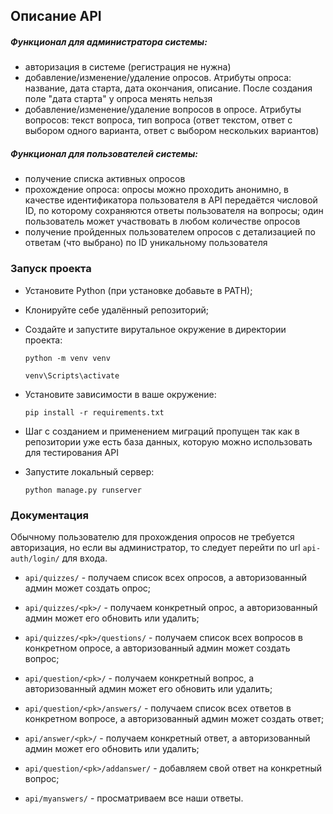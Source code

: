 ## Описание API

##### Функционал для администратора системы:

- авторизация в системе (регистрация не нужна)
- добавление/изменение/удаление опросов. Атрибуты опроса: название, дата старта, дата окончания, описание. После создания поле "дата старта" у опроса менять нельзя
- добавление/изменение/удаление вопросов в опросе. Атрибуты вопросов: текст вопроса, тип вопроса (ответ текстом, ответ с выбором одного варианта, ответ с выбором нескольких вариантов)

##### Функционал для пользователей системы:

- получение списка активных опросов
- прохождение опроса: опросы можно проходить анонимно, в качестве идентификатора пользователя в API передаётся числовой ID, по которому сохраняются ответы пользователя на вопросы; один пользователь может участвовать в любом количестве опросов
- получение пройденных пользователем опросов с детализацией по ответам (что выбрано) по ID уникальному пользователя

### Запуск проекта

- Установите Python (при установке добавьте в PATH);
- Клонируйте себе удалённый репозиторий;
- Создайте и запустите вирутальное окружение в директории проекта:

  `python -m venv venv`

  `venv\Scripts\activate`

- Установите зависимости в ваше окружение:

  `pip install -r requirements.txt`

- Шаг с созданием и применением миграций пропущен так как в репозитории уже есть база данных, которую можно использовать для тестирования API

- Запустите локальный сервер:

  `python manage.py runserver`
  
### Документация

Обычному пользователю для прохождения опросов не требуется авторизация, но если вы администратор, то следует перейти по url `api-auth/login/` для входа.

- `api/quizzes/` - получаем список всех опросов, а авторизованный админ может создать опрос;

- `api/quizzes/<pk>/` - получаем конкретный опрос, а авторизованный админ может его обновить или удалить;

- `api/quizzes/<pk>/questions/` - получаем список всех вопросов в конкретном опросе, а авторизованный админ может создать вопрос;

- `api/question/<pk>/` - получаем конкретный вопрос, а авторизованный админ может его обновить или удалить;

- `api/question/<pk>/answers/` - получаем список всех ответов в конкретном вопросе, а авторизованный админ может создать ответ;

- `api/answer/<pk>/` - получаем конкретный ответ, а авторизованный админ может его обновить или удалить;

- `api/question/<pk>/addanswer/` - добавляем свой ответ на конкретный вопрос;

- `api/myanswers/` - просматриваем все наши ответы.